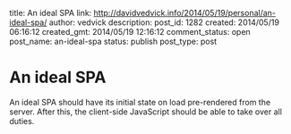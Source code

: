 title: An ideal SPA
link: http://davidvedvick.info/2014/05/19/personal/an-ideal-spa/
author: vedvick
description: 
post_id: 1282
created: 2014/05/19 06:16:12
created_gmt: 2014/05/19 12:16:12
comment_status: open
post_name: an-ideal-spa
status: publish
post_type: post

# An ideal SPA

An ideal SPA should have its initial state on load pre-rendered from the server. After this, the client-side JavaScript should be able to take over all duties.